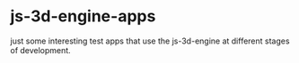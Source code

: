 # js-3d-engine-apps
just some interesting test apps that use the js-3d-engine at different stages of development.
